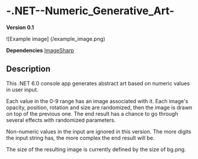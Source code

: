 # -.NET--Numeric_Generative_Art-
**Version 0.1**

![Example image] (/example_image.png)

**Dependencies**
[ImageSharp](https://www.nuget.org/packages/SixLabors.ImageSharp/)

## Description
This .NET 6.0 console app generates abstract art based on numeric values in user input.

Each value in the 0-9 range has an image associated with it. Each image's opacity, position, rotation and size are randomized, then the image is drawn on top of the previous one. The end result has a chance to go through several effects with randomized parameters. 

Non-numeric values in the input are ignored in this version. The more digits the input string has, the more complex the end result will be. 

The size of the resulting image is currently defined by the size of bg.png.
